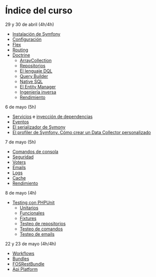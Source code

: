 # Índice del curso

29 y 30 de abril (4h/4h)

- [Instalación de Symfony](./instalacion.md)
- [Configuración](./configuracion.md)
- [Flex](./flex.md)
- [Routing](./routing.md)
- [Doctrine](./doctrine.md)
  - [ArrayCollection](./doctrine-array-collection.md)
  - [Repositorios](./doctrine-repositorios.md)
  - [El lenguaje DQL](./doctrine-dql.md)
  - [Query Builder](./doctrine-query-builder.md)
  - [Native SQL](./doctrine-nativesql.md)
  - [El Entity Manager](./doctrine-em.md)
  - [Ingeniería inversa](./doctrine-ingenieriainversa.md)
  - [Rendimiento](./doctrine-performance.md)

6 de mayo (5h)

- [Servicios](./servicios.md) e [inyección de dependencias](./inyeccion-dependencias.md)
- [Eventos](./events.md)
- [El serializador de Symony](./serializer.md)
- [El profiler de Symfony. Cómo crear un Data Collector personalizado](./profiler.md)

7 de mayo (5h)

- [Comandos de consola](./comandos-consola.md)
- [Seguridad](./security.md)
- [Voters](./voters.md)
- [Emails](./emails.md)
- [Logs](./logs.md)
- [Cache](./cache.md)
- [Rendimiento](./performance.md)

8 de mayo (4h)

- [Testing con PHPUnit](./tests.md)
  - [Unitarios](./tests-unitarios.md)
  - [Funcionales](./tests-funcionales.md)
  - [Fixtures](./tests-fixtures.md)
  - [Testeo de repositorios](./testing-repositories.md)
  - [Testeo de comandos](./testing-commands.md)
  - [Testeo de emails](./testing-emails.md)

22 y 23 de mayo (4h/4h)

- [Workflows](./workflows.md)
- [Bundles](./bundles.md)
- [FOSRestBundle](https://symfony.com/doc/master/bundles/FOSRestBundle/index.html)
- [Api Platform](https://api-platform.com)
